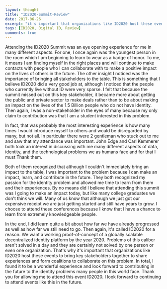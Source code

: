 ```yaml
---
layout: thought
title: "ID2020-Summit-Review"
date: 2017-06-26
excerpt: "it's important that organizations like ID2020 host these events to bring key stakeholders together to share experiences and form coalitions"
tags: [ID2020, Digital ID, Review]
comments: true
---
```


Attending the ID2020 Summit was an eye opening experience for me in many different aspects. For one, I once again was the youngest person in the room which I am beginning to learn to wear as a badge of honor. To me, it means I am finding myself in the right places and will continue to make contacts with people who I can collaborate with to make a positive impact on the lives of others in the future. The other insight I noticed was the importance of bringing all stakeholders to the table. This is something that I believe ID2020 did a very good job at, although I noticed that the people who currently live without ID were very sparse. I felt that because the summit missed out on this key stakeholder, it became more about getting the public and private sector to make deals rather than to be about making an impact on the lives of the 1.5 Billion people who do not have identity. Then again, I was a non-stakeholder in the eyes of many because my only claim to contribution was that I am a student interested in this problem.

In fact, that was probably the most interesting experience is how many times I would introduce myself to others and would be disregarded by many, but not all. In particular there were 2 gentleman who stuck out to me and saw that my attendance was important. John Edge and Carl Kemmerer both took an interest in discussing with me many different aspects of data, identity, and the technological problems we as humans face and for that I must Thank them.

Both of them recognized that although I couldn't immediately bring an impact to the table, I was important to the problem because I can make an impact, learn, and contribute in the future. They both recognized my passion for the identity problem and allowed me time to learn from them and their experiences. By no means did I believe that attending this summit was I going to make an impact today, but like many college graduates we don't think we will. Many of us know that although we just got our expensive receipt we are just getting started and still have years to grow. I choose to attend these conferences because I know that I have a chance to learn from extremely knowledgeable people.

In the end, I did learn quite a bit about how far we have already progressed as well as how far we still need to go. Then again, it's called ID2020 for a reason. We want a working proof-of-concept of a globally scalable decentralized identity platform by the year 2020. Problems of this caliber aren't solved in a day and they are certainly not solved by one person or even one organization. That's why it's important that organizations like ID2020 host these events to bring key stakeholders together to share experiences and form coalitions to collaborate on this problem. In total, I found it to be a wonderful experience and look forward to contributing in the future to the identity problems many people in this world face. Thank you for allowing me to attend this event ID2020. I look forward to continuing to attend events like this in the future.
